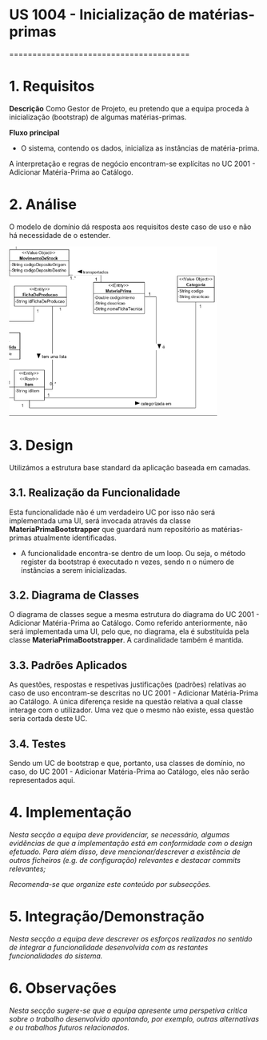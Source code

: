 # US 1004 - Inicialização de matérias-primas
=======================================

# 1. Requisitos

**Descrição** Como Gestor de Projeto, eu pretendo que a equipa proceda à inicialização (bootstrap) de algumas matérias-primas.

**Fluxo principal**
* O sistema, contendo os dados, inicializa as instâncias de matéria-prima.

A interpretação e regras de negócio encontram-se explícitas no UC 2001 - Adicionar Matéria-Prima ao Catálogo.

# 2. Análise

O modelo de domínio dá resposta aos requisitos deste caso de uso e não há necessidade de o estender.

![modelo_MP.png](modelo_MP.png)

# 3. Design

Utilizámos a estrutura base standard da aplicação baseada em camadas.

## 3.1. Realização da Funcionalidade

Esta funcionalidade não é um verdadeiro UC por isso não será implementada uma UI, será invocada através da classe **MateriaPrimaBootstrapper** que guardará num repositório as matérias-primas atualmente identificadas.

* A funcionalidade encontra-se dentro de um loop. Ou seja, o método register da bootstrap é executado n vezes, sendo n o número de instâncias a serem inicializadas.

## 3.2. Diagrama de Classes

O diagrama de classes segue a mesma estrutura do diagrama do UC 2001 - Adicionar Matéria-Prima ao Catálogo. Como referido anteriormente, não será implementada uma UI, pelo que, no diagrama, ela é substituída pela classe **MateriaPrimaBootstrapper**. A cardinalidade também é mantida.

## 3.3. Padrões Aplicados

As questões, respostas e respetivas justificações (padrões) relativas ao caso de uso encontram-se descritas no UC 2001 - Adicionar Matéria-Prima ao Catálogo. A única diferença reside na questão relativa a qual classe interage com o utilizador. Uma vez que o mesmo não existe, essa questão seria cortada deste UC.

## 3.4. Testes 

Sendo um UC de bootstrap e que, portanto, usa classes de domínio, no caso, do UC 2001 - Adicionar Matéria-Prima ao Catálogo, eles não serão representados aqui.

# 4. Implementação

*Nesta secção a equipa deve providenciar, se necessário, algumas evidências de que a implementação está em conformidade com o design efetuado. Para além disso, deve mencionar/descrever a existência de outros ficheiros (e.g. de configuração) relevantes e destacar commits relevantes;*

*Recomenda-se que organize este conteúdo por subsecções.*

# 5. Integração/Demonstração

*Nesta secção a equipa deve descrever os esforços realizados no sentido de integrar a funcionalidade desenvolvida com as restantes funcionalidades do sistema.*

# 6. Observações

*Nesta secção sugere-se que a equipa apresente uma perspetiva critica sobre o trabalho desenvolvido apontando, por exemplo, outras alternativas e ou trabalhos futuros relacionados.*



